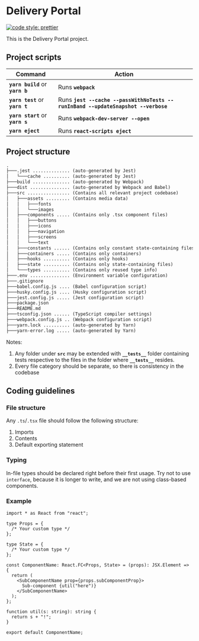 # Delivery Portal

[![code style: prettier](https://img.shields.io/badge/code_style-prettier-ff69b4.svg?style=flat-square)](https://github.com/prettier/prettier)

This is the Delivery Portal project.

## Project scripts

| Command                          | Action                                                                           |
| -------------------------------- | -------------------------------------------------------------------------------- |
| **`yarn build`** or **`yarn b`** | Runs **`webpack`**                                                               |
| **`yarn test`** or **`yarn t`**  | Runs **`jest --cache --passWithNoTests --runInBand --updateSnapshot --verbose`** |
| **`yarn start`** or **`yarn s`** | Runs **`webpack-dev-server --open`**                                             |
| **`yarn eject`**                 | Runs **`react-scripts eject`**                                                   |

## Project structure

```txt
.
├───.jest .............. (auto-generated by Jest)
│   └───cache .......... (auto-generated by Jest)
├───build .............. (auto-generated by Webpack)
├───dist ............... (auto-generated by Webpack and Babel)
├───src ................ (Contains all relevant project codebase)
│   ├───assets ......... (Contains media data)
│   │   ├───fonts
│   │   └───images
│   ├───components ..... (Contains only .tsx component files)
│   │   ├───buttons
│   │   ├───icons
│   │   ├───navigation
│   │   ├───screens
│   │   └───text
│   ├───constants ...... (Contains only constant state-containing files)
│   ├───containers ..... (Contains only containers)
│   ├───hooks .......... (Contains only hooks)
│   ├───state .......... (Contains only state-containing files)
│   └───types .......... (Contains only reused type info)
├───.env ............... (Environment variable configuration)
├───.gitignore
├───babel.config.js .... (Babel configuration script)
├───husky.config.js .... (Husky configuration script)
├───jest.config.js ..... (Jest configuration script)
├───package.json
├───README.md
├───tsconfig.json ...... (TypeScript compiler settings)
├───webpack.config.js .. (Webpack configuration script)
├───yarn.lock .......... (auto-generated by Yarn)
├───yarn-error.log ..... (auto-generated by Yarn)
```

Notes:

1. Any folder under **`src`** may be extended with **`__tests__`** folder containing tests respective to the files in the folder where **`__tests__`** resides.
2. Every file category should be separate, so there is consistency in the codebase

## Coding guidelines

### File structure

Any `.ts`/`.tsx` file should follow the following structure:

1. Imports
2. Contents
3. Default exporting statement

### Typing

In-file types should be declared right before their first usage. Try not to use
`interface`, because it is longer to write, and we are not using class-based components.

### Example

```tsx
import * as React from "react";

type Props = {
  /* Your custom type */
};

type State = {
  /* Your custom type */
};

const ComponentName: React.FC<Props, State> = (props): JSX.Element => {
  return (
    <SubComponentName prop={props.subComponentProp}>
      Sub-component {util("here")}
    </SubComponentName>
  );
};

function util(s: string): string {
  return s + "!";
}

export default ComponentName;
```

